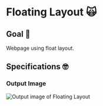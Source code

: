 # Floating Layout 🙀
## Goal 🥅
Webpage using float layout.

## Specifications 🤓
### Output Image
![Output image of Floating Layout](https://user-images.githubusercontent.com/72803388/101484446-ef9f5000-3959-11eb-8c33-e3da92f09193.png)



